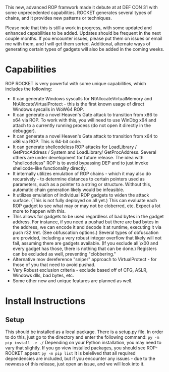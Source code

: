 This new, advanced ROP framwork made it debute at at DEF CON 31 with some unprecedented capabilities. ROCKET generates several types of chains, and it provides new patterns or techniques.

Please note that this is still a work in progress, with some updated and enhanced capabilities to be added. Updates should be frequent in the next couple months. If you encounter issues, please put them on issues or email me with them, and I will get them sorted. Additional, alternate ways of generating certain types of gadgets will also be added in the coming weeks.

# Capabilities
ROP ROCKET is very powerful with some unique capabilities, which includes the following:
- It can generate Windows syscalls for NtAllocateVirtualMemory and NtAllocateVirtualProtect - this is the first known usage of direct Windows syscalls in WoW64 ROP.
- It can generate a novel Heaven's Gate attack to transition from x86 to x64 via ROP. To work with this, you will need to use WinDbg x64 and attach to a currently running process (do not open it directly in the debugger).
- It can generate a novel Heaven's Gate attack to transition from x64 to x86 via ROP. This is 64-bit code.
- It can generate shellcodeless ROP attacks for LoadLibrary / GetProcAddress / System and LoadLibrary/ GetProcAddress. Several others are under development for future release. The idea with "shellcodeless" ROP is to avoid bypassing DEP and to just invoke shellcode-like functionality directly. 
- It internally utilizes emulation of ROP chains - which it may also do recursively - to determine distances to certain pointers used as parameters, such as a pointer to a string or structure. Without this, automatic chain generation likely would be infeasible.
- It utilizes emulation of individual ROP gadgets to widen the attack surface. (This is not fully deployed on all yet.) This can evaluate each ROP gadget to see what may or may not be cloberred, etc. Expect a lot more to happen with this.
- This allows for gadgets to be used regardless of bad bytes in the gadget address. For instance, if you need a pushad but there are bad bytes in the address, we can encode it and decode it at runtime, executing it via push r32 /ret. (See obfuscation options.) Several types of obfuscation are provided, including a very robust integer overflow that likely will not fail, assuming there are gadgets available. (If you exclude all \x00 and every gadget has those, there is nothing that can be done.) Registers can be excluded as well, preventing "clobbering."
- Alternative mov dereference "sniper" approach to VirtualProtect - for those of you that need to avoid pushad.
- Very Robust exclusion criteria - exclude based off of CFG, ASLR, Windows dlls, bad bytes, etc.
- Some other new and unique features are planned as well.

# Install Instructions

## Setup
This should be installed as a local package. There is a setup.py file. In order to do this, just go to the directory and enter the following command:
`py -m pip install -e ./` Depending on your Python installation, you may need to vary that slightly. If you go view installed packages, you should see ROP-ROCKET appear: `py -m pip list` It is belelived that all required dependencies are included, but if you encounter any issues - due to the newness of this release, just open an issue, and we will look into it.



